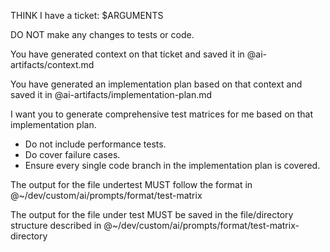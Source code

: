 THINK I have a ticket: $ARGUMENTS

DO NOT make any changes to tests or code.

You have generated context on that ticket and saved it in @ai-artifacts/context.md

You have generated an implementation plan based on that context and saved it in
@ai-artifacts/implementation-plan.md

I want you to generate comprehensive test matrices for me based on that implementation plan.
- Do not include performance tests.
- Do cover failure cases.
- Ensure every single code branch in the implementation plan is covered.

The output for the file undertest MUST follow the format in
@~/dev/custom/ai/prompts/format/test-matrix

The output for the file under test MUST be saved in the file/directory structure
described in @~/dev/custom/ai/prompts/format/test-matrix-directory
